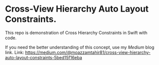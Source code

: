 # Cross-View Hierarchy Auto Layout Constraints.
This repo is demonstration of Cross Hierarchy Constraints in Swift with code.

If you need the better understanding of this concept, use my *Medium* blog link.
Link: https://medium.com/@moazzamtahir81/cross-view-hierarchy-auto-layout-constraints-5bed15f16eba

